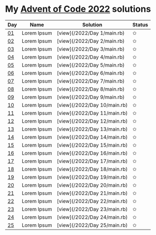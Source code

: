 # My [Advent of Code 2022](https://adventofcode.com/2022) solutions

| Day                                        | Name        | Solution                     | Status |
|--------------------------------------------|-------------|------------------------------|--------|
| [01](https://adventofcode.com/2022/day/1)  | Lorem Ipsum | [view](/2022/Day 1/main.rb)  | ✩      |
| [02](https://adventofcode.com/2022/day/2)  | Lorem Ipsum | [view](/2022/Day 2/main.rb)  | ✩      |                                                                                 
| [03](https://adventofcode.com/2022/day/3)  | Lorem Ipsum | [view](/2022/Day 3/main.rb)  | ✩      |                                                                                 
| [04](https://adventofcode.com/2022/day/4)  | Lorem Ipsum | [view](/2022/Day 4/main.rb)  | ✩      |                                                                                 
| [05](https://adventofcode.com/2022/day/5)  | Lorem Ipsum | [view](/2022/Day 5/main.rb)  | ✩      |                                                                                 
| [06](https://adventofcode.com/2022/day/6)  | Lorem Ipsum | [view](/2022/Day 6/main.rb)  | ✩      |                                                                                 
| [07](https://adventofcode.com/2022/day/7)  | Lorem Ipsum | [view](/2022/Day 7/main.rb)  | ✩      |                                                                                 
| [08](https://adventofcode.com/2022/day/8)  | Lorem Ipsum | [view](/2022/Day 8/main.rb)  | ✩      |                                                                                 
| [09](https://adventofcode.com/2022/day/9)  | Lorem Ipsum | [view](/2022/Day 9/main.rb)  | ✩      |                                                                                 
| [10](https://adventofcode.com/2022/day/10) | Lorem Ipsum | [view](/2022/Day 10/main.rb) | ✩      |                                                                                
| [11](https://adventofcode.com/2022/day/11) | Lorem Ipsum | [view](/2022/Day 11/main.rb) | ✩      |                                                                                
| [12](https://adventofcode.com/2022/day/12) | Lorem Ipsum | [view](/2022/Day 12/main.rb) | ✩      |                                                                                
| [13](https://adventofcode.com/2022/day/13) | Lorem Ipsum | [view](/2022/Day 13/main.rb) | ✩      |                                                                                
| [14](https://adventofcode.com/2022/day/14) | Lorem Ipsum | [view](/2022/Day 14/main.rb) | ✩      |                                                                                
| [15](https://adventofcode.com/2022/day/15) | Lorem Ipsum | [view](/2022/Day 15/main.rb) | ✩      |
| [16](https://adventofcode.com/2022/day/16) | Lorem Ipsum | [view](/2022/Day 16/main.rb) | ✩      |
| [17](https://adventofcode.com/2022/day/17) | Lorem Ipsum | [view](/2022/Day 17/main.rb) | ✩      |
| [18](https://adventofcode.com/2022/day/18) | Lorem Ipsum | [view](/2022/Day 18/main.rb) | ✩      |
| [19](https://adventofcode.com/2022/day/19) | Lorem Ipsum | [view](/2022/Day 19/main.rb) | ✩      |
| [20](https://adventofcode.com/2022/day/20) | Lorem Ipsum | [view](/2022/Day 20/main.rb) | ✩      |
| [21](https://adventofcode.com/2022/day/21) | Lorem Ipsum | [view](/2022/Day 21/main.rb) | ✩      |
| [22](https://adventofcode.com/2022/day/22) | Lorem Ipsum | [view](/2022/Day 22/main.rb) | ✩      |
| [23](https://adventofcode.com/2022/day/23) | Lorem Ipsum | [view](/2022/Day 23/main.rb) | ✩      |
| [24](https://adventofcode.com/2022/day/24) | Lorem Ipsum | [view](/2022/Day 24/main.rb) | ✩      |
| [25](https://adventofcode.com/2022/day/25) | Lorem Ipsum | [view](/2022/Day 25/main.rb) | ✩      |